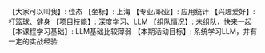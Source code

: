 【大家可以叫我】: 佳杰
【坐标】: 上海
【专业/职业】: 应用统计
【兴趣爱好】: 打篮球、健身
【项目技能】: 深度学习、LLM
【组队情况】: 未组队，快来一起
【本课程学习基础】: LLM基础比较薄弱
【本期活动目标】: 系统学习LLM，并有一定的实战经验